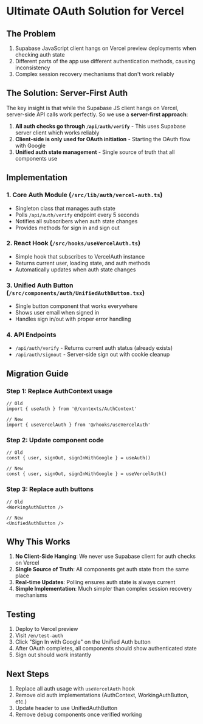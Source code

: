 # Ultimate OAuth Solution for Vercel

## The Problem
1. Supabase JavaScript client hangs on Vercel preview deployments when checking auth state
2. Different parts of the app use different authentication methods, causing inconsistency
3. Complex session recovery mechanisms that don't work reliably

## The Solution: Server-First Auth

The key insight is that while the Supabase JS client hangs on Vercel, server-side API calls work perfectly. So we use a **server-first approach**:

1. **All auth checks go through `/api/auth/verify`** - This uses Supabase server client which works reliably
2. **Client-side is only used for OAuth initiation** - Starting the OAuth flow with Google
3. **Unified auth state management** - Single source of truth that all components use

## Implementation

### 1. Core Auth Module (`/src/lib/auth/vercel-auth.ts`)
- Singleton class that manages auth state
- Polls `/api/auth/verify` endpoint every 5 seconds
- Notifies all subscribers when auth state changes
- Provides methods for sign in and sign out

### 2. React Hook (`/src/hooks/useVercelAuth.ts`)
- Simple hook that subscribes to VercelAuth instance
- Returns current user, loading state, and auth methods
- Automatically updates when auth state changes

### 3. Unified Auth Button (`/src/components/auth/UnifiedAuthButton.tsx`)
- Single button component that works everywhere
- Shows user email when signed in
- Handles sign in/out with proper error handling

### 4. API Endpoints
- `/api/auth/verify` - Returns current auth status (already exists)
- `/api/auth/signout` - Server-side sign out with cookie cleanup

## Migration Guide

### Step 1: Replace AuthContext usage
```tsx
// Old
import { useAuth } from '@/contexts/AuthContext'

// New
import { useVercelAuth } from '@/hooks/useVercelAuth'
```

### Step 2: Update component code
```tsx
// Old
const { user, signOut, signInWithGoogle } = useAuth()

// New
const { user, signOut, signInWithGoogle } = useVercelAuth()
```

### Step 3: Replace auth buttons
```tsx
// Old
<WorkingAuthButton />

// New
<UnifiedAuthButton />
```

## Why This Works

1. **No Client-Side Hanging**: We never use Supabase client for auth checks on Vercel
2. **Single Source of Truth**: All components get auth state from the same place
3. **Real-time Updates**: Polling ensures auth state is always current
4. **Simple Implementation**: Much simpler than complex session recovery mechanisms

## Testing

1. Deploy to Vercel preview
2. Visit `/en/test-auth` 
3. Click "Sign In with Google" on the Unified Auth button
4. After OAuth completes, all components should show authenticated state
5. Sign out should work instantly

## Next Steps

1. Replace all auth usage with `useVercelAuth` hook
2. Remove old auth implementations (AuthContext, WorkingAuthButton, etc.)
3. Update header to use UnifiedAuthButton
4. Remove debug components once verified working